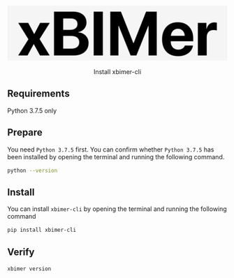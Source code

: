 <p align='center'>
<img src='../_images/logo.png' width='512px'/>
</p>

<p align='center'>
<span>Install xbimer-cli</span>
</p>

## Requirements

Python 3.7.5 only

## Prepare

You need `Python 3.7.5` first. You can confirm whether `Python 3.7.5` has been installed by opening the terminal and running the following command.

```bash
python --version
```

## Install

You can install `xbimer-cli` by opening the terminal and running the following command

```bash
pip install xbimer-cli
```

## Verify

```bash
xbimer version
```
